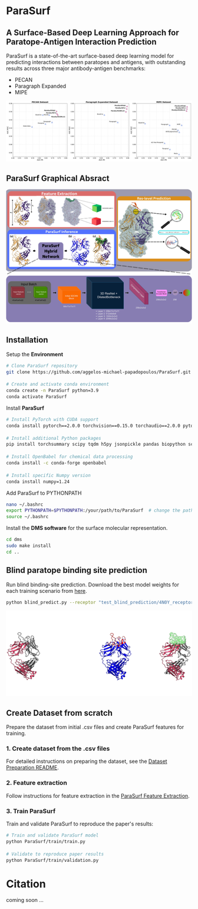 # **ParaSurf**
## **A Surface-Based Deep Learning Approach for Paratope-Antigen Interaction Prediction**

ParaSurf is a state-of-the-art surface-based deep learning model for predicting interactions between paratopes and antigens, with outstanding results across three major antibody-antigen benchmarks:

* PECAN 
* Paragraph Expanded
* MIPE

![Alt text](images/results.jpg)


## **ParaSurf Graphical Absract**
![Alt text](images/ParaSurf.jpg)
![Alt text](images/model%20architecture.jpg)


## Installation

Setup the **Environment**
```bash
# Clone ParaSurf repository
git clone https://github.com/aggelos-michael-papadopoulos/ParaSurf.git 

# Create and activate conda environment
conda create -n ParaSurf python=3.9
conda activate ParaSurf
```

Install **ParaSurf**

```bash
# Install PyTorch with CUDA support
conda install pytorch==2.0.0 torchvision==0.15.0 torchaudio==2.0.0 pytorch-cuda=11.7 -c pytorch -c nvidia

# Install additional Python packages
pip install torchsummary scipy tqdm h5py jsonpickle pandas biopython scikit-learn matplotlib wandb

# Install OpenBabel for chemical data processing
conda install -c conda-forge openbabel

# Install specific Numpy version
conda install numpy=1.24
```

Add ParaSurf to PYTHONPATH
```bash
nano ~/.bashrc  
export PYTHONPATH=$PYTHONPATH:/your/path/to/ParaSurf  # change the path to yours
source ~/.bashrc  
```
Install the **DMS software** for the surface molecular representation.
```bash
cd dms
sudo make install
cd ..
```

## **Blind paratope binding site prediction**
Run blind binding-site prediction. Download the best model weights for each training scenario from [here](ParaSurf/model_weights/README.md).

```bash
python blind_predict.py --receptor "test_blind_prediction/4N0Y_receptor_1.pdb" --model_weights "path/to/model_weights"
```
![Alt text](images/pred.png)


## Create Dataset from scratch
Prepare the dataset from initial .csv files and create ParaSurf features for training.

### 1. Create dataset from the .csv files
For detailed instructions on preparing the dataset, see the [Dataset Preparation README](ParaSurf/create_datasets_from_csv/README.md).

### 2. Feature extraction
Follow instructions for feature extraction in the [ParaSurf Feature Extraction](ParaSurf/preprocess/README.md).

### 3. Train ParaSurf
Train and validate ParaSurf to reproduce the paper's results:
```bash
# Train and validate ParaSurf model
python ParaSurf/train/train.py

# Validate to reproduce paper results
python ParaSurf/train/validation.py
```

# Citation
coming soon ...
